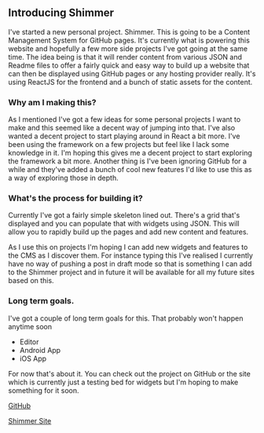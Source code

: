 ## Introducing Shimmer

I've started a new personal project. Shimmer. This is going to be a Content Management System for GitHub pages. It's 
currently what is powering this website and hopefully a few more side projects I've got going at the same time. The idea
being is that it will render content from various JSON and Readme files to offer a fairly quick and easy way to build up
a website that can then be displayed using GitHub pages or any hosting provider really. It's using ReactJS for the frontend
and a bunch of static assets for the content.

### Why am I making this?

As I mentioned I've got a few ideas for some personal projects I want to make and this seemed like a decent way of jumping
into that. I've also wanted a decent project to start playing around in React a bit more. I've been using the framework on
a few projects but feel like I lack some knowledge in it. I'm hoping this gives me a decent project to start exploring the
framework a bit more. Another thing is I've been ignoring GitHub for a while and they've added a bunch of cool new features
I'd like to use this as a way of exploring those in depth.

### What's the process for building it?

Currently I've got a fairly simple skeleton lined out. There's a grid that's displayed and you can populate that with widgets
using JSON. This will allow you to rapidly build up the pages and add new content and features.

As I use this on projects I'm hoping I can add new widgets and features to the CMS as I discover them. For instance typing
this I've realised I currently have no way of pushing a post in draft mode so that is something I can add to the Shimmer
project and in future it will be available for all my future sites based on this.

### Long term goals.

I've got a couple of long term goals for this. That probably won't happen anytime soon

- Editor
- Android App
- iOS App

For now that's about it. You can check out the project on GitHub or the site which is currently just a testing bed for widgets
but I'm hoping to make something for it soon.

[GitHub](https://github.com/Corofides/Shimmer)

[Shimmer Site](https://corofides.github.io/Shimmer/)